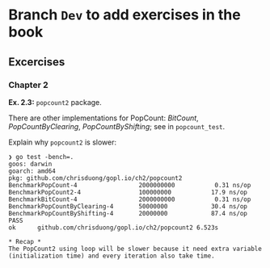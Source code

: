 # Branch `Dev` to add exercises in the book

## Excercises

### Chapter 2

**Ex. 2.3:** `popcount2` package.

There are other implementations for PopCount: _BitCount_, _PopCountByClearing_,
_PopCountByShifting_; see in `popcount_test`.

Explain why `popcount2` is slower:

    ❯ go test -bench=.
    goos: darwin
    goarch: amd64
    pkg: github.com/chrisduong/gopl.io/ch2/popcount2
    BenchmarkPopCount-4             	2000000000	         0.31 ns/op
    BenchmarkPopCount2-4            	100000000	        17.9 ns/op
    BenchmarkBitCount-4             	2000000000	         0.31 ns/op
    BenchmarkPopCountByClearing-4   	50000000	        30.4 ns/op
    BenchmarkPopCountByShifting-4   	20000000	        87.4 ns/op
    PASS
    ok  	github.com/chrisduong/gopl.io/ch2/popcount2	6.523s

    * Recap *
    The PopCount2 using loop will be slower because it need extra variable (initialization time) and every iteration also take time.

